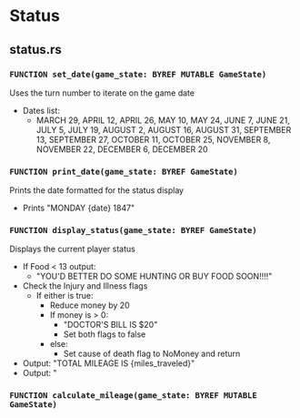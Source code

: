 # Status

## status.rs

### `FUNCTION set_date(game_state: BYREF MUTABLE GameState)`
Uses the turn number to iterate on the game date
* Dates list:
    * MARCH 29, APRIL 12, APRIL 26, MAY 10, MAY 24, JUNE 7, JUNE 21, JULY 5, JULY 19, AUGUST 2, AUGUST 16, AUGUST 31, SEPTEMBER 13, SEPTEMBER 27, OCTOBER 11, OCTOBER 25, NOVEMBER 8, NOVEMBER 22, DECEMBER 6, DECEMBER 20

### `FUNCTION print_date(game_state: BYREF GameState)`
Prints the date formatted for the status display
* Prints "MONDAY {date} 1847"

### `FUNCTION display_status(game_state: BYREF GameState)`
Displays the current player status
* If Food < 13 output:
    * "YOU'D BETTER DO SOME HUNTING OR BUY FOOD SOON!!!!"
* Check the Injury and Illness flags
    * If either is true:
        * Reduce money by 20
        * If money is > 0:
            * "DOCTOR'S BILL IS $20"
            * Set both flags to false
        * else:
            * Set cause of death flag to NoMoney and return
* Output: "TOTAL MILEAGE IS {miles_traveled}"
* Output: "

### `FUNCTION calculate_mileage(game_state: BYREF MUTABLE GameState)`